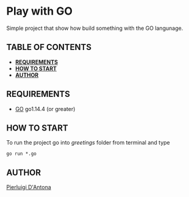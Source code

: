 # Play with GO

Simple project that show how build something with the GO langunage.

## TABLE OF CONTENTS

* **[REQUIREMENTS](#requirements)**
* **[HOW TO START](#how_to_start)**
* **[AUTHOR](#author)**

## REQUIREMENTS <a name="requirements"></a>

- [GO](https://golang.org/) go1.14.4 (or greater)

## HOW TO START <a name="how_to_start"></a>

To run the project go into *greetings* folder from terminal and type

    go run *.go

## AUTHOR <a name="author"></a>
[Pierluigi D'Antona](https://www.pierluigidantona.it)